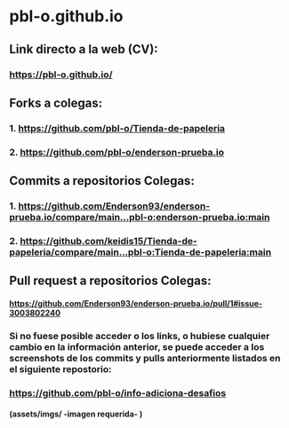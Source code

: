 # pbl-o.github.io
## Link directo a la web (CV):
### https://pbl-o.github.io/
## Forks a colegas:
### 1. https://github.com/pbl-o/Tienda-de-papeleria
### 2. https://github.com/pbl-o/enderson-prueba.io
## Commits a repositorios Colegas:
### 1. https://github.com/Enderson93/enderson-prueba.io/compare/main...pbl-o:enderson-prueba.io:main 
### 2. https://github.com/keidis15/Tienda-de-papeleria/compare/main...pbl-o:Tienda-de-papeleria:main
## Pull request a repositorios Colegas:
#### https://github.com/Enderson93/enderson-prueba.io/pull/1#issue-3003802240

### Si no fuese posible acceder o los links, o hubiese cualquier cambio en la información anterior, se puede acceder a los screenshots de los commits y pulls anteriormente listados en el siguiente repostorio:
### https://github.com/pbl-o/info-adiciona-desafios
#### (assets/imgs/ -imagen requerida- )
 
